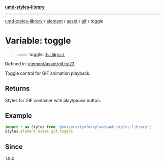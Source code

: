 [**umd-styles-library**](../../../../../../README.md)

***

[umd-styles-library](../../../../../../modules.md) / [element](../../../../../README.md) / [asset](../../../README.md) / [gif](../README.md) / toggle

# Variable: toggle

> `const` **toggle**: [`JssObject`](../../../../../../utilities/namespaces/transform/type-aliases/JssObject.md)

Defined in: [element/asset/gif.ts:23](https://github.com/UMD-Digital/design-system/blob/8021d9898368f604bce452fe4dde6fae3a0578fd/packages/styles/source/element/asset/gif.ts#L23)

Toggle control for GIF animation playback.

## Returns

Styles for GIF container with play/pause button.

## Example

```typescript
import * as Styles from '@universityofmaryland/web-styles-library';
Styles.element.asset.gif.toggle
```

## Since

1.8.0
